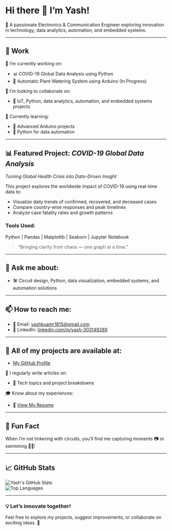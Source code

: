 # Hi there 👋 I’m Yash!  

🔌 A passionate Electronics & Communication Engineer exploring innovation in technology, data analytics, automation, and embedded systems.  

---

## 💼 Work  
🔭 I’m currently working on:  
- 📊 COVID-19 Global Data Analysis using Python  
- 🌱 Automatic Plant Watering System using Arduino (In Progress)  

🤝 I’m looking to collaborate on:  
- 📡 IoT, Python, data analytics, automation, and embedded systems projects  

🧠 Currently learning:  
- 🔧 Advanced Arduino projects  
- 🐍 Python for data automation  

---

## 📊 Featured Project: *COVID-19 Global Data Analysis*  
*Turning Global Health Crisis into Data-Driven Insight*

This project explores the worldwide impact of COVID-19 using real-time data to:

- Visualize daily trends of confirmed, recovered, and deceased cases  
- Compare country-wise responses and peak timelines  
- Analyze case fatality rates and growth patterns  

### Tools Used:
Python | Pandas | Matplotlib | Seaborn | Jupyter Notebook

> “Bringing clarity from chaos — one graph at a time.”

---

## 💬 Ask me about:  
- 🛠 Circuit design, Python, data visualization, embedded systems, and automation solutions  

---

## 📫 How to reach me:  
- 📧 Email: [yashkuamr1815@gmail.com](mailto:yashkuamr1815@gmail.com)  
- 🔗 LinkedIn: [linkedin.com/in/yash-303149289](https://www.linkedin.com/in/yash-303149289/)  

---

## 📂 All of my projects are available at:  
- [My GitHub Profile](https://github.com/yourusername)  

📝 I regularly write articles on:  
- 📄 Tech topics and project breakdowns  

🎓 Know about my experiences:  
- 📃 [View My Resume](#)  

---

## 🎉 Fun Fact  
When I’m not tinkering with circuits, you’ll find me capturing moments 📷 or swimming 🏊‍♂!  

---

## 📈 GitHub Stats  
![Yash's GitHub Stats](https://github-readme-stats.vercel.app/api?username=yourusername&show_icons=true&theme=radical)  
![Top Languages](https://github-readme-stats.vercel.app/api/top-langs/?username=yourusername&layout=compact&theme=radical)  

---

### 💡 Let’s innovate together!  
Feel free to explore my projects, suggest improvements, or collaborate on exciting ideas. 🌟

